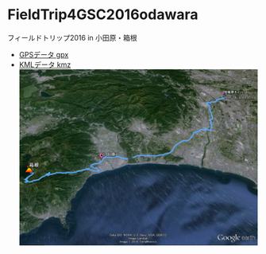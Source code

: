 # FieldTrip4GSC2016odawara
フィールドトリップ2016 in 小田原・箱根


- [GPSデータ gpx](https://github.com/gsc-aoyama/FieldTrip4GSC2016odawara/blob/master/FieldTrip2016-06-12_odawara.gpx)
- [KMLデータ kmz](https://github.com/reminvoooo/FieldTrip4GSC2016odawara/blob/master/odawara.kmz)
![スクリーンキャプチャ](https://github.com/reminvoooo/FieldTrip4GSC2016odawara/blob/master/GPS1.png?raw=true)

